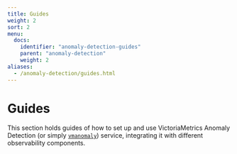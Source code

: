```yaml
---
title: Guides
weight: 2
sort: 2
menu:
  docs:
    identifier: "anomaly-detection-guides"
    parent: "anomaly-detection"
    weight: 2
aliases:
  - /anomaly-detection/guides.html
---
```


# Guides

This section holds guides of how to set up and use VictoriaMetrics Anomaly Detection (or simply [`vmanomaly`](/vmanomaly.html)) service, integrating it with different observability components.